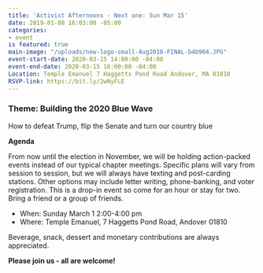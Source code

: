 ```yaml
---
title: 'Activist Afternoons - Next one: Sun Mar 15'
date: 2019-01-08 16:03:00 -05:00
categories:
- event
is featured: true
main-image: "/uploads/new-logo-small-Aug2018-FINAL-b4b904.JPG"
event-start-date: 2020-03-15 14:00:00 -04:00
event-end-date: 2020-03-15 16:00:00 -04:00
Location: Temple Emanuel 7 Haggetts Pond Road Andover, MA 01810
RSVP-link: https://bit.ly/2wNyFLE
---
```


### Theme: Building the 2020 Blue Wave
How to defeat Trump, flip the Senate and turn our country blue

**Agenda**

From now until the election in November, we will be holding action-packed events instead of our typical chapter meetings. Specific plans will vary from session to session, but we will always have texting and post-carding stations. Other options may include letter writing, phone-banking, and voter registration. This is a drop-in event so come for an hour or stay for two. Bring a friend or a group of friends. 

* When: Sunday March 1 2:00-4:00 pm
* Where: Temple Emanuel, 7 Haggetts Pond Road, Andover 01810

Beverage, snack, dessert and monetary contributions are always appreciated.  

**Please join us - all are welcome!**
